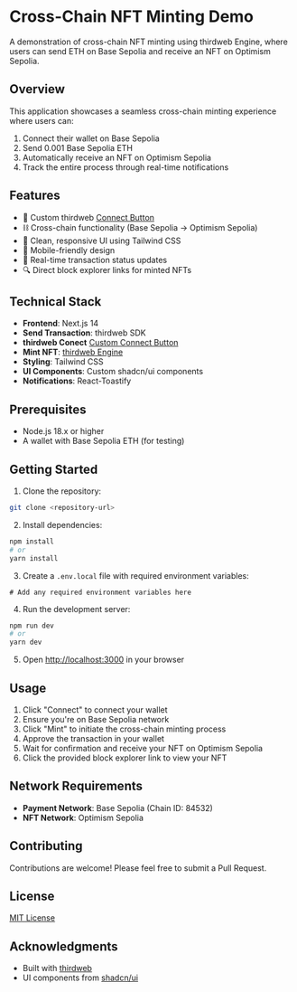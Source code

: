 # Cross-Chain NFT Minting Demo

A demonstration of cross-chain NFT minting using thirdweb Engine, where users can send ETH on Base Sepolia and receive an NFT on Optimism Sepolia.

## Overview

This application showcases a seamless cross-chain minting experience where users can:
1. Connect their wallet on Base Sepolia
2. Send 0.001 Base Sepolia ETH
3. Automatically receive an NFT on Optimism Sepolia
4. Track the entire process through real-time notifications

## Features

- 🦊 Custom thirdweb [Connect Button](https://portal.thirdweb.com/react/v5/components/ConnectButton)
- ⛓️ Cross-chain functionality (Base Sepolia → Optimism Sepolia)
- 🎨 Clean, responsive UI using Tailwind CSS
- 📱 Mobile-friendly design
- 🔔 Real-time transaction status updates
- 🔍 Direct block explorer links for minted NFTs

## Technical Stack

- **Frontend**: Next.js 14
- **Send Transaction**: thirdweb SDK
- **thirdweb Conect** [Custom Connect Button](https://portal.thirdweb.com/react/v5/components/ConnectButton)
- **Mint NFT**: [thirdweb Engine](https://thirdweb.com/engine)
- **Styling**: Tailwind CSS
- **UI Components**: Custom shadcn/ui components
- **Notifications**: React-Toastify

## Prerequisites

- Node.js 18.x or higher
- A wallet with Base Sepolia ETH (for testing)

## Getting Started

1. Clone the repository:

```bash
git clone <repository-url>
```

2. Install dependencies:
```bash
npm install
# or
yarn install
```

3. Create a `.env.local` file with required environment variables:
```env
# Add any required environment variables here
```

4. Run the development server:
```bash
npm run dev
# or
yarn dev
```

5. Open [http://localhost:3000](http://localhost:3000) in your browser

## Usage

1. Click "Connect" to connect your wallet
2. Ensure you're on Base Sepolia network
3. Click "Mint" to initiate the cross-chain minting process
4. Approve the transaction in your wallet
5. Wait for confirmation and receive your NFT on Optimism Sepolia
6. Click the provided block explorer link to view your NFT

## Network Requirements

- **Payment Network**: Base Sepolia (Chain ID: 84532)
- **NFT Network**: Optimism Sepolia

## Contributing

Contributions are welcome! Please feel free to submit a Pull Request.

## License

[MIT License](LICENSE)

## Acknowledgments

- Built with [thirdweb](https://thirdweb.com/)
- UI components from [shadcn/ui](https://ui.shadcn.com/)

